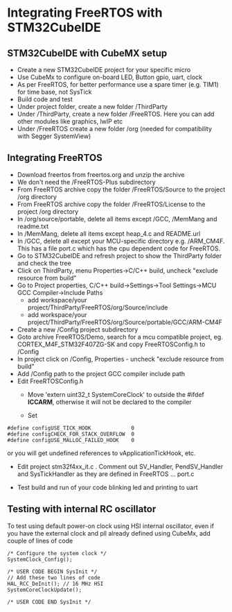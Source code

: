 # Integrating FreeRTOS with STM32CubeIDE

## STM32CubeIDE with CubeMX setup 

* Create a new STM32CubeIDE project for your specific micro 
* Use CubeMx to configure on-board LED, Button gpio, uart, clock 
* As per FreeRTOS, for better performance use a spare timer (e.g. TIM1) for time base, not SysTick
* Build code and test
* Under project folder, create a new folder /ThirdParty
* Under /ThirdParty, create a new folder /FreeRTOS. Here you can add other modules like graphics, lwIP etc
* Under /FreeRTOS create a new folder /org (needed for compatibility with Segger SystemView)

## Integrating FreeRTOS 

* Download freertos from freertos.org and unzip the archive
* We don't need the /FreeRTOS-Plus subdirectory
* From FreeRTOS archive copy the folder /FreeRTOS/Source to the project /org directory
* From FreeRTOS archive copy the folder /FreeRTOS/License to the project /org directory
* In /org/source/portable, delete all items except /GCC, /MemMang and readme.txt
* In /MemMang, delete all items except heap_4.c and README.url
* In /GCC, delete all except your MCU-specific directory e.g. /ARM_CM4F.  
This has a file port.c which has the cpu dependent code for FreeRTOS.
* Go to STM32CubeIDE and refresh project to show the ThirdParty folder and check the tree
* Click on ThirdParty, menu Properties->C/C++ build, uncheck "exclude resource from build"
* Go to Project properties, C/C++ build->Settings->Tool Settings->MCU GCC Compiler->Include Paths
   * add workspace/your project/ThirdParty/FreeRTOS/org/Source/include
   * add workspace/your project/ThirdParty/FreeRTOS/org/Source/portable/GCC/ARM-CM4F
* Create a new /Config project subdirectory    
* Goto archive FreeRTOS/Demo, search for a mcu compatible project, eg.
CORTEX_M4F_STM32F407ZG-SK and copy FreeRTOSConfig.h to /Config
* In project click on /Config, Properties - uncheck "exclude resource from build" 
* Add /Config path to the project GCC compiler include path
* Edit FreeRTOSConfig.h 
    * Move  'extern  uint32_t SystemCoreClock' to outside
the #ifdef __ICCARM__, otherwise it will not be declared to the compiler

    * Set
``` 
#define configUSE_TICK_HOOK             0
#define configCHECK_FOR_STACK_OVERFLOW	0
#define configUSE_MALLOC_FAILED_HOOK	0
```
or you will  get undefined references to vApplicationTickHook, etc.

* Edit project stm32f4xx_it.c . Comment out SV_Handler, PendSV_Handler and SysTickHandler as they
are defined in FreeRTOS ... port.c

* Test build and run of your code blinking led and printing to uart

## Testing with internal RC oscillator

To test using default power-on  clock using HSI internal oscillator, even if you
have the external clock and pll already defined using CubeMx, add couple of lines of code
```
/* Configure the system clock */
SystemClock_Config();

/* USER CODE BEGIN SysInit */ 
// Add these two lines of code
HAL_RCC_DeInit(); // 16 MHz HSI
SystemCoreClockUpdate();

/* USER CODE END SysInit */
```




